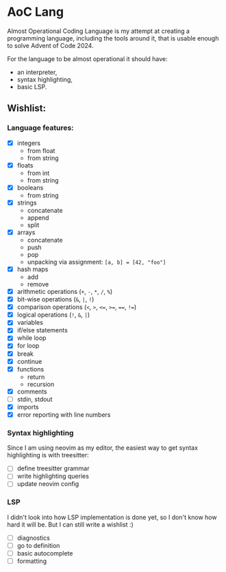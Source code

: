 # AoC Lang

Almost Operational Coding Language is my attempt at creating a programming
language, including the tools around it, that is usable enough to solve
Advent of Code 2024.

For the language to be almost operational it should have:

- an interpreter,
- syntax highlighting,
- basic LSP.

## Wishlist:

### Language features:

- [x] integers
  - from float
  - from string
- [x] floats
  - from int
  - from string
- [x] booleans
  - from string
- [x] strings
  - concatenate
  - append
  - split
- [x] arrays
  - concatenate
  - push
  - pop
  - unpacking via assignment: `[a, b] = [42, "foo"]`
- [x] hash maps
  - add
  - remove
- [x] arithmetic operations (`+`, `-`, `*`, `/`, `%`)
- [x] bit-wise operations (`&`, `|`, `!`)
- [x] comparison operations (`<`, `>`, `<=`, `>=`, `==`, `!=`)
- [x] logical operations (`!`, `&`, `|`)
- [x] variables
- [x] if/else statements
- [x] while loop
- [x] for loop
- [x] break
- [x] continue
- [x] functions
  - return
  - recursion
- [x] comments
- [ ] stdin, stdout
- [x] imports
- [x] error reporting with line numbers

### Syntax highlighting

Since I am using neovim as my editor, the easiest way to get syntax highlighting
is with treesitter:

- [ ] define treesitter grammar
- [ ] write highlighting queries
- [ ] update neovim config

### LSP

I didn't look into how LSP implementation is done yet, so I don't know how hard
it will be. But I can still write a wishlist :)

- [ ] diagnostics
- [ ] go to definition
- [ ] basic autocomplete
- [ ] formatting
